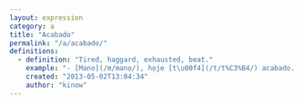 ```yaml
---
layout: expression
category: a
title: "Acabado"
permalink: "/a/acabado/"
definitions:
  - definition: "Tired, haggard, exhausted, beat."
    example: "- [Mano](/m/mano/), hoje [t\u00f4](/t/t%C3%B4/) acabado. Trabalhei feito um c\u00e3o."
    created: "2013-05-02T13:04:34"
    author: "kinow"
---
```

